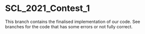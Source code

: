 # SCL_2021_Contest_1
This branch contains the finalised implementation of our code. See branches for the code that has some errors or not fully correct.
